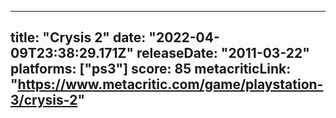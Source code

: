 
---
title: "Crysis 2"
date: "2022-04-09T23:38:29.171Z"
releaseDate: "2011-03-22"
platforms: ["ps3"]
score: 85
metacriticLink: "https://www.metacritic.com/game/playstation-3/crysis-2"
---
